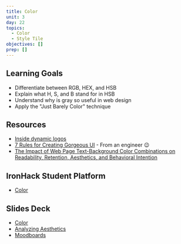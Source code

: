 ```yaml
---
title: Color
unit: 3
day: 22
topics:
  - Color
  - Style Tile
objectives: []
prep: []
---
```

## Learning Goals
- Differentiate between RGB, HEX, and HSB
- Explain what H, S, and B stand for in HSB
- Understand why is gray so useful in web design
- Apply the "Just Barely Color" technique

## Resources
- [Inside dynamic logos](http://www.hexanine.com/zeroside/the-future-is-fluid-inside-dynamic-logos/)
- [7 Rules for Creating Gorgeous UI](https://medium.com/@erikdkennedy/7-rules-for-creating-gorgeous-ui-part-1-559d4e805cda) - From an engineer :wink: 
- [The Impact of Web Page Text-Background Color Combinations on Readability, Retention, Aesthetics, and Behavioral Intention](https://lite.mst.edu/media/research/ctel/documents/LITE-2003-04.pdf)

## IronHack Student Platform
- [Color](http://learn.ironhack.com/#/learning_unit/7091)

## Slides Deck
- [Color](https://drive.google.com/open?id=1LW_dGsuH7gB1cZI2piFv92CypyeCYpCGT60hrOxZ74Q)
- [Analyzing Aesthetics](http://learn.ironhack.com/#/learning_unit/7069)
- [Moodboards](http://learn.ironhack.com/#/learning_unit/7086)
